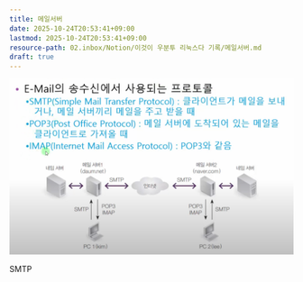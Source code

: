 ```yaml
---
title: 메일서버
date: 2025-10-24T20:53:41+09:00
lastmod: 2025-10-24T20:53:41+09:00
resource-path: 02.inbox/Notion/이것이 우분투 리눅스다 기록/메일서버.md
draft: true
---
```

![](../../../08.media/20230713030254.png)

SMTP